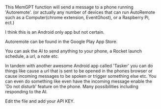 This MemGPT function will send a message to a phone running 'Autoremote'.
(or actually any number of devices that can run AutoRemote such as a Computer(chrome extension, EventGhost), or a Raspberry Pi, ect.)

I think this is an Android only app but not certain.

Autoremote can be found in the Google Play App Store.

You can ask the AI to send anything to your phone, a Rocket launch schedule, a url, a note etc.

In tandem with another awesome Android app called 'Tasker' you can do things like cause a url that is sent to be opened in the phones browser or cause incoming messages to be spoken or trigger something else etc. You can even do something like even have the incoming message enable the 'Do not disturb' feature on the phone. 
Many possibilities including responding to the AI.

Edit the file and add your API KEY.
